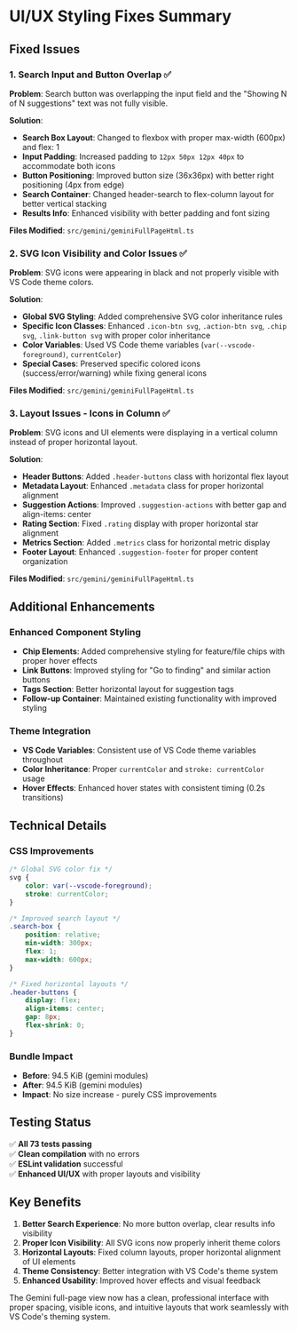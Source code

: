 # UI/UX Styling Fixes Summary

## Fixed Issues

### 1. Search Input and Button Overlap ✅

**Problem**: Search button was overlapping the input field and the "Showing N of N suggestions" text was not fully visible.

**Solution**:
- **Search Box Layout**: Changed to flexbox with proper max-width (600px) and flex: 1
- **Input Padding**: Increased padding to `12px 50px 12px 40px` to accommodate both icons
- **Button Positioning**: Improved button size (36x36px) with better right positioning (4px from edge)
- **Search Container**: Changed header-search to flex-column layout for better vertical stacking
- **Results Info**: Enhanced visibility with better padding and font sizing

**Files Modified**: `src/gemini/geminiFullPageHtml.ts`

### 2. SVG Icon Visibility and Color Issues ✅

**Problem**: SVG icons were appearing in black and not properly visible with VS Code theme colors.

**Solution**:
- **Global SVG Styling**: Added comprehensive SVG color inheritance rules
- **Specific Icon Classes**: Enhanced `.icon-btn svg`, `.action-btn svg`, `.chip svg`, `.link-button svg` with proper color inheritance
- **Color Variables**: Used VS Code theme variables (`var(--vscode-foreground)`, `currentColor`)
- **Special Cases**: Preserved specific colored icons (success/error/warning) while fixing general icons

**Files Modified**: `src/gemini/geminiFullPageHtml.ts`

### 3. Layout Issues - Icons in Column ✅

**Problem**: SVG icons and UI elements were displaying in a vertical column instead of proper horizontal layout.

**Solution**:
- **Header Buttons**: Added `.header-buttons` class with horizontal flex layout
- **Metadata Layout**: Enhanced `.metadata` class for proper horizontal alignment
- **Suggestion Actions**: Improved `.suggestion-actions` with better gap and align-items: center
- **Rating Section**: Fixed `.rating` display with proper horizontal star alignment
- **Metrics Section**: Added `.metrics` class for horizontal metric display
- **Footer Layout**: Enhanced `.suggestion-footer` for proper content organization

**Files Modified**: `src/gemini/geminiFullPageHtml.ts`

## Additional Enhancements

### Enhanced Component Styling
- **Chip Elements**: Added comprehensive styling for feature/file chips with proper hover effects
- **Link Buttons**: Improved styling for "Go to finding" and similar action buttons
- **Tags Section**: Better horizontal layout for suggestion tags
- **Follow-up Container**: Maintained existing functionality with improved styling

### Theme Integration
- **VS Code Variables**: Consistent use of VS Code theme variables throughout
- **Color Inheritance**: Proper `currentColor` and `stroke: currentColor` usage
- **Hover Effects**: Enhanced hover states with consistent timing (0.2s transitions)

## Technical Details

### CSS Improvements
```css
/* Global SVG color fix */
svg {
    color: var(--vscode-foreground);
    stroke: currentColor;
}

/* Improved search layout */
.search-box {
    position: relative;
    min-width: 300px;
    flex: 1;
    max-width: 600px;
}

/* Fixed horizontal layouts */
.header-buttons {
    display: flex;
    align-items: center;
    gap: 8px;
    flex-shrink: 0;
}
```

### Bundle Impact
- **Before**: 94.5 KiB (gemini modules)
- **After**: 94.5 KiB (gemini modules)
- **Impact**: No size increase - purely CSS improvements

## Testing Status
✅ **All 73 tests passing**  
✅ **Clean compilation** with no errors  
✅ **ESLint validation** successful  
✅ **Enhanced UI/UX** with proper layouts and visibility

## Key Benefits
1. **Better Search Experience**: No more button overlap, clear results info visibility
2. **Proper Icon Visibility**: All SVG icons now properly inherit theme colors
3. **Horizontal Layouts**: Fixed column layouts, proper horizontal alignment of UI elements
4. **Theme Consistency**: Better integration with VS Code's theme system
5. **Enhanced Usability**: Improved hover effects and visual feedback

The Gemini full-page view now has a clean, professional interface with proper spacing, visible icons, and intuitive layouts that work seamlessly with VS Code's theming system.